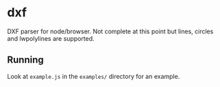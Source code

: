 # dxf

DXF parser for node/browser. Not complete at this point but lines, circles and lwpolylines are supported.

## Running

Look at ```example.js``` in the ```examples/``` directory for an example.


